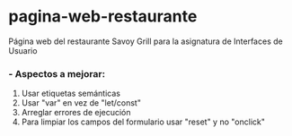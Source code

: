 # pagina-web-restaurante
Página web del restaurante Savoy Grill para la asignatura de Interfaces de Usuario

### - Aspectos a mejorar:
1. Usar etiquetas semánticas
2. Usar "var" en vez de "let/const"
3. Arreglar errores de ejecución
4. Para limpiar los campos del formulario usar "reset" y no "onclick"